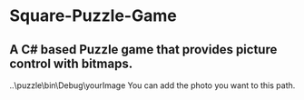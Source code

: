 # Square-Puzzle-Game
## A C# based Puzzle game that provides picture control with bitmaps.
..\puzzle\bin\Debug\yourImage You can add the photo you want to this path.
